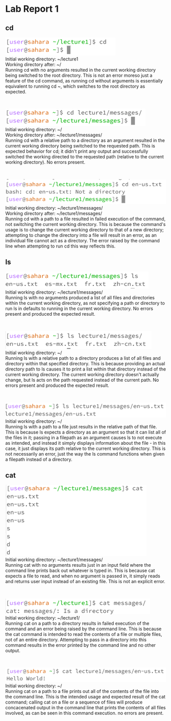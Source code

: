 # Lab Report 1

## cd

![Image](Lab1/Screenshot_1.png) <br>
Initial working directory: ~/lecture1 <br>
Working directory after: ~/ <br>
Running cd with no arguments resulted in the current working directory being switched to the root directory. This is not an error moreso just a feature of the cd command, as running cd without arguments is essentially equivalent to running cd ~, which switches to the root directory as expected.

<br>

![Image](Lab1/Screenshot_2.png) <br>
Initial working directory: ~/ <br>
Working directory after: ~/lecture1/messages/ <br>
Running cd with a relative path to a directory as an argument resulted in the current working directory being switched to the requested path. This is expected behavior for cd; it didn't print any output and successfully switched the working directed to the requested path (relative to the current working directory). No errors present.

<br>

![Image](Lab1/Screenshot_3.png) <br>
Initial working directory: ~/lecture1/messages/ <br>
Working directory after: ~/lecture1/messages/ <br>
Running cd with a path to a file resulted in failed execution of the command, not switching the current working directory. This is because the command's usage is to change the current working directory to that of a new directory; attempting to change the directory into a file will result in an error, as an individual file cannot act as a directory. The error raised by the command line when attempting to run cd this way reflects this.

## ls

![Image](Lab1/Screenshot_4.png) <br>
Initial working directory: ~/lecture1/messages/ <br>
Running ls with no arguments produced a list of all files and directories within the current working directory, as not specifying a path or directory to run ls in defaults to running in the current working directory. No errors present and produced the expected result.

<br>

![Image](Lab1/Screenshot_5.png) <br>
Initial working directory: ~/ <br>
Running ls with a relative path to a directory produces a list of all files and directory within that specified directory. This is because providing an actual directory path to ls causes it to print a list within that directory instead of the current working directory. The current working directory doesn't actually change, but ls acts on the path requested instead of the current path. No errors present and produced the expected result.

<br>

![Image](Lab1/Screenshot_6.png) <br>
Initial working directory: ~/ <br>
Running ls with a path to a file just results in the relative path of that file. This is because ls expects a directory as an argument so that it can list all of the files in it; passing in a filepath as an argument causes ls to not execute as intended, and instead it simply displays information about the file - in this case, it just displays its path relative to the current working directory. This is not necessarily an error, just the way the ls command functions when given a filepath instead of a directory.

## cat

![Image](Lab1/Screenshot_7.png) <br>
Initial working directory: ~/lecture1/messages/ <br>
Running cat with no arguments results just in an input field where the command line prints back out whatever is typed in. This is because cat expects a file to read, and when no argument is passed in, it simply reads and returns user input instead of an existing file. This is not an explicit error.

<br>

![Image](Lab1/Screenshot_8.png) <br>
Initial working directory: ~/lecture1/ <br>
Running cat on a path to a directory results in failed execution of the command and an error being raised by the command line. This is because the cat command is intended to read the contents of a file or multiple files, not of an entire directory. Attempting to pass in a directory into this command results in the error printed by the command line and no other output.

<br>

![Image](Lab1/Screenshot_9.png) <br>
Initial working directory: ~/ <br>
Running cat on a path to a file prints out all of the contents of the file into the command line. This is the intended usage and expected result of the cat command; calling cat on a file or a sequence of files will produce concacenated output in the command line that prints the contents of all files involved, as can be seen in this command execution. no errors are present.
